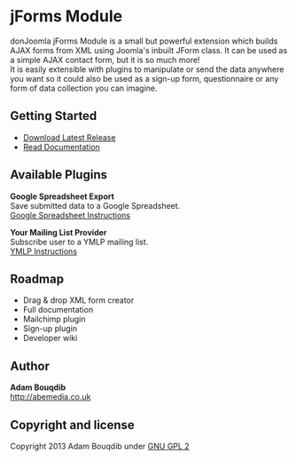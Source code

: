 jForms Module
======

donJoomla jForms Module is a small but powerful extension which builds AJAX forms from XML using Joomla's inbuilt JForm class. 
It can be used as a simple AJAX contact form, but it is so much more!  
It is easily extensible with plugins to manipulate or send the data anywhere you want so it could also be used as a sign-up form, questionnaire or any form of data collection you can imagine.

## Getting Started
- [Download Latest Release](https://github.com/donJoomla/jforms/releases/download/1.6.1/pkg_jforms_full_v1.6.1_j2.5_j3.1.zip)
- [Read Documentation](http://donjoomla.com/docs/jforms)


## Available Plugins

**Google Spreadsheet Export**  
Save submitted data to a Google Spreadsheet.  
[Google Spreadsheet Instructions](http://donjoomla.com/docs/jforms#GoogleSpreadsheetsPlugin)

**Your Mailing List Provider**  
Subscribe user to a YMLP mailing list.  
[YMLP Instructions](http://donjoomla.com/docs/jforms#YMLPPluginInstructions)


## Roadmap

- Drag & drop XML form creator
- Full documentation
- Mailchimp plugin
- Sign-up plugin
- Developer wiki

## Author

**Adam Bouqdib**  
<http://abemedia.co.uk>

## Copyright and license

Copyright 2013 Adam Bouqdib under [GNU GPL 2](https://github.com/donJoomla/jforms/blob/master/LICENSE)
